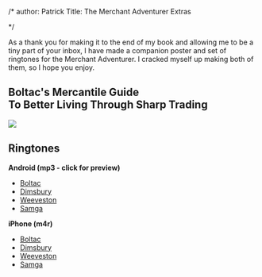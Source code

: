 /*
author: Patrick
Title: The Merchant Adventurer Extras

*/


As a thank you for making it to the end of my book and allowing me to be a tiny part of your inbox, I have made a companion poster and set of ringtones for the Merchant Adventurer. I cracked myself up making both of them, so I hope you enjoy. 


<h2>Boltac's Mercantile Guide <br>To Better Living Through Sharp Trading</h2>

<div class="smallimage">
<a href ="http://patrickemclean.com/media/BoltacSharpTrading.pdf"> <img src="http://www.patrickemclean.com/images/posterthumb.jpg"></a>
</div>




## Ringtones

**Android (mp3 - click for preview)**

* [Boltac](http://patrickemclean.com/media/boltacringtones/Boltac.mp3)
* [Dimsbury](http://patrickemclean.com/media/boltacringtones/Dimsbury.mp3)
* [Weeveston](http://patrickemclean.com/media/boltacringtones/Weeveston.mp3)
* [Samga](http://patrickemclean.com/media/boltacringtones/Samga.mp3)


**iPhone (m4r)**

* [Boltac](http://patrickemclean.com/media/boltacringtones/Boltac.m4r)
* [Dimsbury](http://patrickemclean.com/media/boltacringtones/Dimsbury.m4r)
* [Weeveston](http://patrickemclean.com/media/boltacringtones/Weeveston.m4r)
* [Samga](http://patrickemclean.com/media/boltacringtones/Samga.m4r)